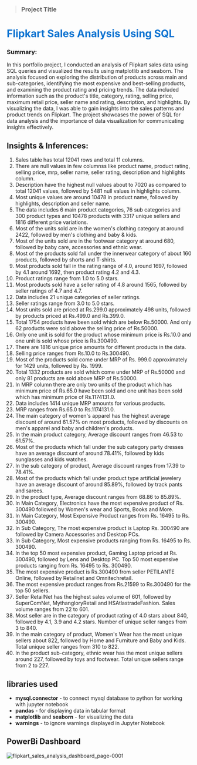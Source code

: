 <blockquote> <h3> Project Title </h3> </blockquote>
<h1 style = 'color:#0C73D1;' >  Flipkart Sales Analysis Using SQL </h1>
<h3> Summary: </h3>
In this portfolio project, I conducted an analysis of Flipkart sales data using SQL queries and visualized the results using matplotlib and seaborn. The analysis focused on exploring the distribution of products across main and sub-categories, identifying the most expensive and best-selling products, and examining the product rating and pricing trends. The data included information such as the product's title, category, rating, selling price, maximum retail price, seller name and rating, description, and highlights. By visualizing the data, I was able to gain insights into the sales patterns and product trends on Flipkart.  The project showcases the power of SQL for data analysis and the importance of data visualization for communicating insights effectively.

## Insights & Inferences: 
1. Sales table has total 12041 rows and total 11 columns.
2. There are null values in few columnss like product name, product rating, selling price, mrp, seller name, seller rating, description and highlights column.
3. Description have the highest null values about to 7020 as compared to total 12041 values, followed by 5481 null values in highlights column.
4. Most unique values are around 10478 in product name, followed by highlights, description and seller name.
5. The data includes 6 main product categories, 76 sub categories and 300 product types and 10478 products with 3317 unique sellers and 1816 different price variations.
6. Most of the units sold are in the women's clothing category at around 2422, followed by men's clothing and baby & kids.
7. Most of the units sold are in the footwear category at around 680, followed by baby care, accessories and ethnic wear.
8. Most of the products sold fall under the innerwear category of about 160 products, followed by shorts and T-shirts.
9. Most products sold fall in the rating range of 4.0, around 1697, followed by 4.1 around 1692, then product rating 4.2 and 4.3.
10. Product ratings range from 1.0 to 5.0 stars.
11. Most products sold have a seller rating of 4.8 around 1565, followed by seller ratings of 4.7 and 4.7.
12. Data includes 21 unique categories of seller ratings.
13. Seller ratings range from 3.0 to 5.0 stars.
14. Most units sold are priced at Rs.299.0 approximately 498 units, followed by products priced at Rs.499.0 and Rs.399.0.
15. Total 1754 products have been sold which are below Rs.50000. And only 62 products were sold above the selling price of Rs.50000.
16. Only one unit is sold for the product whose minimum price is Rs.10.0 and one unit is sold whose price is Rs.300490.
17. There are 1816 unique price amounts for different products in the data.
18. Selling price ranges from Rs.10.0 to Rs.300490.
19. Most of the products sold come under MRP of Rs. 999.0 approximately for 1429 units, followed by Rs. 1999.
20. Total 1332 products are sold which come under MRP of Rs.50000 and only 81 products are sold above MRP of Rs.50000.
21. In MRP column there are only two units of the product which has minimum price of Rs.65.0 have been sold and one unit has been sold which has minimum price of Rs.1174131.0.
22. Data includes 1414 unique MRP amounts for various products.
23. MRP ranges from Rs.65.0 to Rs.1174131.0.
24. The main category of women's apparel has the highest average discount of around 61.57% on most products, followed by discounts on men's apparel and baby and children's products.
25. In the main product category, Average discount ranges from 46.53 to 61.57%.
26. Most of the products which fall under the sub category party dresses have an average discount of around 78.41%, followed by kids sunglasses and kids watches.
27. In the sub category of product, Average discount ranges from 17.39 to 78.41%.
28. Most of the products which fall under product type artificial jewelery have an average discount of around 85.89%, followed by track pants and sarees.
29. In the product type, Average discount ranges from 68.86 to 85.89%.
30. In Main Category, Electronics have the most expensive product of Rs. 300490 followed by Women's wear and Sports, Books and More.
31. In Main Category, Most Expensive Product ranges from Rs. 16495 to Rs. 300490.
32. In Sub Category, The most expensive product is Laptop Rs. 300490 are followed by Camera Accessories and Desktop PCs.
33. In Sub Category, Most expensive products ranging from Rs. 16495 to Rs. 300490.
34. In the top 50 most expensive product, Gaming Laptop priced at Rs. 300490, followed by Lens and Desktop PC. Top 50 most expensive products ranging from Rs. 16495 to Rs. 300490.
35. The most expensive product is Rs.300490 from seller PETILANTE Online, followed by Retailnet and Omnitechretail.
36. The most expensive product ranges from Rs.21599 to Rs.300490 for the top 50 sellers.
37. Seller RetailNet has the highest sales volume of 601, followed by SuperComNet, MythangloryRetail and HSAtlastradeFashion. Sales volume ranges from 22 to 601.
38. Most seller are in the category of product rating of 4.0 stars about 840, followed by 4.1, 3.9 and 4.2 stars. Number of unique seller ranges from 3 to 840.
39. In the main category of product, Women's Wear has the most unique sellers about 822, followed by Home and Furniture and Baby and Kids. Total unique seller ranges from 310 to 822.
40. In the product sub-category, ethnic wear has the most unique sellers around 227, followed by toys and footwear. Total unique sellers range from 2 to 227.

## libraries used
* __mysql.connector__ - to connect mysql database to python for working with jupyter notebook
* __pandas__ - for displaying data in tabular format
* __matplotlib__ and __seaborn__ - for visualizing the data
* __warnings__ - to ignore warnings displayed in Jupyter Notebook

## PowerBi Dashboard
![flipkart_sales_analysis_dashboard_page-0001](https://user-images.githubusercontent.com/105104702/227780805-ddc7404b-0ced-4c33-bd36-27359b3a5be1.jpg)
